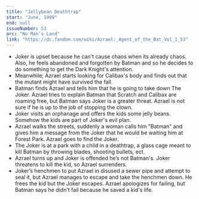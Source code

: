 ```yaml
---
title: "Jellybean Deathtrap"
start: "June, 1999"
end: null
issueNumber: 53
arc: "No Man's Land"
link: "https://dc.fandom.com/wiki/Azrael:_Agent_of_the_Bat_Vol_1_53"
---
```


- Joker is upset because he can't cause chaos when its already chaos. Also, he feels abandoned and forgotten by Batman and so he decides to do something to get the Dark Knight's attention.
- Meanwhile; Azrael starts looking for Calibax's body and finds out that the mutant might have survived the fall.
- Batman finds Azrael and tells him that he is going to take down The Joker. Azrael tries to explain Batman that Scratch and Calibax are roaming free, but Batman says Joker is a greater threat. Azrael is not sure if he is up to the job of stopping the clown.
- Joker visits an orphanage and offers the kids some jelly beans. Somehow the kids are part of Joker's evil plan.
- Azrael walks the streets, suddenly a woman calls him "Batman" and gives him a message from the Joker that he would be waiting him at Forest Park. Azrael goes to find the Joker.
- The Joker is at a park with a child in a deathtrap, a glass cage meant to kill Batman by throwing blades, shooting bullets, ect.
- Azrael turns up and Joker is offended he’s not Batman's. Joker threatens to kill the kid, so Azrael surrenders.
- Joker’s henchmen to put Azrael in disused a sewer pipe and attempt to seal it, but Azrael manages to escape and take the henchmen down. He frees the kid but the Joker escapes. Azrael apologizes for failing, but Batman says he didn't fail because he saved a kid's life.
